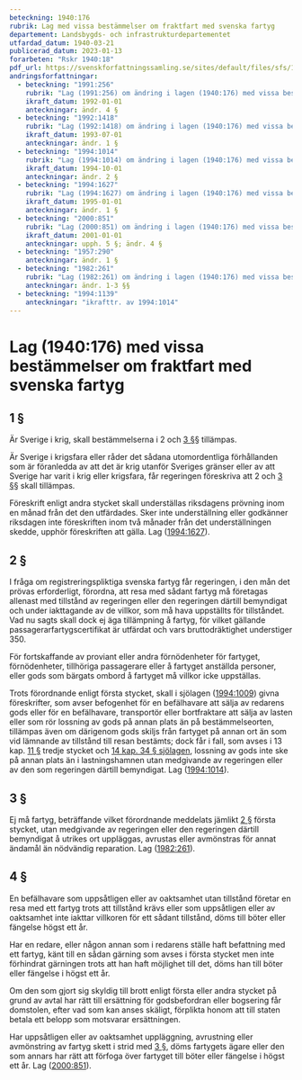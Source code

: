 ```yaml
---
beteckning: 1940:176
rubrik: Lag med vissa bestämmelser om fraktfart med svenska fartyg
departement: Landsbygds- och infrastrukturdepartementet
utfardad_datum: 1940-03-21
publicerad_datum: 2023-01-13
forarbeten: "Rskr 1940:18"
pdf_url: https://svenskforfattningssamling.se/sites/default/files/sfs/1940-03/SFS1940-176.pdf
andringsforfattningar:
  - beteckning: "1991:256"
    rubrik: "Lag (1991:256) om ändring i lagen (1940:176) med vissa bestämmelser om fraktfart med svenska fartyg"
    ikraft_datum: 1992-01-01
    anteckningar: ändr. 4 §
  - beteckning: "1992:1418"
    rubrik: "Lag (1992:1418) om ändring i lagen (1940:176) med vissa bestämmelser om fraktfart med svenska fartyg"
    ikraft_datum: 1993-07-01
    anteckningar: ändr. 1 §
  - beteckning: "1994:1014"
    rubrik: "Lag (1994:1014) om ändring i lagen (1940:176) med vissa bestämmelser om fraktfart med svenska fartyg"
    ikraft_datum: 1994-10-01
    anteckningar: ändr. 2 §
  - beteckning: "1994:1627"
    rubrik: "Lag (1994:1627) om ändring i lagen (1940:176) med vissa bestämmelser om fraktfart med svenska fartyg"
    ikraft_datum: 1995-01-01
    anteckningar: ändr. 1 §
  - beteckning: "2000:851"
    rubrik: "Lag (2000:851) om ändring i lagen (1940:176) med vissa bestämmelser om fraktfart med svenska fartyg"
    ikraft_datum: 2001-01-01
    anteckningar: upph. 5 §; ändr. 4 §
  - beteckning: "1957:290"
    anteckningar: ändr. 1 §
  - beteckning: "1982:261"
    rubrik: "Lag (1982:261) om ändring i lagen (1940:176) med vissa bestämmelser om fraktfart med svenska fartyg"
    anteckningar: ändr. 1-3 §§
  - beteckning: "1994:1139"
    anteckningar: "ikrafttr. av 1994:1014"
---
```


# Lag (1940:176) med vissa bestämmelser om fraktfart med svenska fartyg

## 1 §

Är Sverige i krig, skall bestämmelserna i 2 och [3 §](#3)§ tillämpas.

Är Sverige i krigsfara eller råder det sådana utomordentliga förhållanden som är föranledda av att det är krig utanför Sveriges gränser eller av att Sverige har varit i krig eller krigsfara, får regeringen föreskriva att 2 och [3 §](#3)§ skall tillämpas.

Föreskrift enligt andra stycket skall underställas riksdagens prövning inom en månad från det den utfärdades. Sker inte underställning eller godkänner riksdagen inte föreskriften inom två månader från det underställningen skedde, upphör föreskriften att gälla. Lag ([1994:1627](https://selex.se/eli/sfs/1994/1627)).

## 2 §

I fråga om registreringspliktiga svenska fartyg får regeringen, i den mån det prövas erforderligt, förordna, att resa med sådant fartyg må företagas allenast med tillstånd av regeringen eller den regeringen därtill bemyndigat och under iakttagande av de villkor, som må hava uppställts för tillståndet. Vad nu sagts skall dock ej äga tillämpning å fartyg, för vilket gällande passagerarfartygscertifikat är utfärdat och vars bruttodräktighet understiger 350.

För fortskaffande av proviant eller andra förnödenheter för fartyget, förnödenheter, tillhöriga passagerare eller å fartyget anställda personer, eller gods som bärgats ombord å fartyget må villkor icke uppställas.

Trots förordnande enligt första stycket, skall i sjölagen ([1994:1009](https://selex.se/eli/sfs/1994/1009)) givna föreskrifter, som avser befogenhet för en befälhavare att sälja av redarens gods eller för en befälhavare, transportör eller bortfraktare att sälja av lasten eller som rör lossning av gods på annan plats än på bestämmelseorten, tillämpas även om därigenom gods skiljs från fartyget på annan ort än som vid lämnande av tillstånd till resan bestämts; dock får i fall, som avses i 13 kap. [11 §](#kap13.11) tredje stycket och [14 kap. 34 § sjölagen](https://selex.se/eli/sfs/1994/1009#kap14.34), lossning av gods inte ske på annan plats än i lastningshamnen utan medgivande av regeringen eller av den som regeringen därtill bemyndigat. Lag ([1994:1014](https://selex.se/eli/sfs/1994/1014)).

## 3 §

Ej må fartyg, beträffande vilket förordnande meddelats jämlikt [2 §](#2) första stycket, utan medgivande av regeringen eller den regeringen därtill bemyndigat å utrikes ort uppläggas, avrustas eller avmönstras för annat ändamål än nödvändig reparation. Lag ([1982:261](https://selex.se/eli/sfs/1982/261)).

## 4 §

En befälhavare som uppsåtligen eller av oaktsamhet utan tillstånd företar en resa med ett fartyg trots att tillstånd krävs eller som uppsåtligen eller av oaktsamhet inte iakttar villkoren för ett sådant tillstånd, döms till böter eller fängelse högst ett år.

Har en redare, eller någon annan som i redarens ställe haft befattning med ett fartyg, känt till en sådan gärning som avses i första stycket men inte förhindrat gärningen trots att han haft möjlighet till det, döms han till böter eller fängelse i högst ett år.

Om den som gjort sig skyldig till brott enligt första eller andra stycket på grund av avtal har rätt till ersättning för godsbefordran eller bogsering får domstolen, efter vad som kan anses skäligt, förplikta honom att till staten betala ett belopp som motsvarar ersättningen.

Har uppsåtligen eller av oaktsamhet uppläggning, avrustning eller avmönstring av fartyg skett i strid med [3 §](#3), döms fartygets ägare eller den som annars har rätt att förfoga över fartyget till böter eller fängelse i högst ett år. Lag ([2000:851](https://selex.se/eli/sfs/2000/851)).
